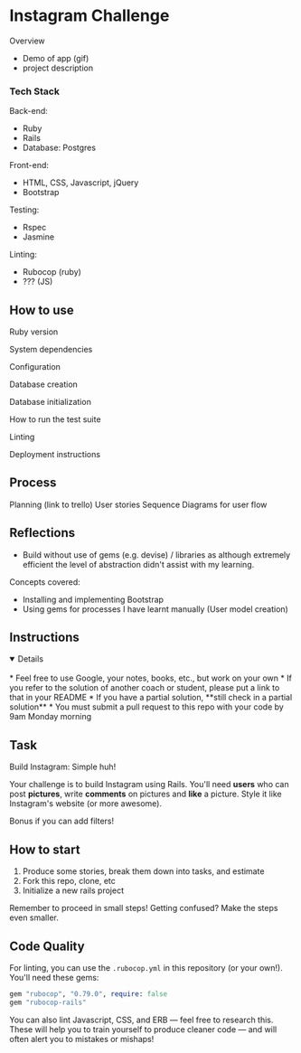 Instagram Challenge
===================
Overview
- Demo of app (gif)
- project description


### Tech Stack
Back-end:
* Ruby
* Rails
* Database: Postgres

Front-end:
* HTML, CSS, Javascript, jQuery
* Bootstrap

Testing:
* Rspec
* Jasmine

Linting:
* Rubocop (ruby)
* ??? (JS)
## How to use
Ruby version

System dependencies

Configuration

Database creation

Database initialization

How to run the test suite

Linting

Deployment instructions
## Process
Planning (link to trello)
User stories
Sequence Diagrams for user flow
## Reflections
* Build without use of gems (e.g. devise) / libraries as although extremely efficient the level of abstraction didn't assist with my learning. 

Concepts covered:

* Installing and implementing Bootstrap
* Using gems for processes I have learnt manually (User model creation)
## Instructions
<details open>
<br>
* Feel free to use Google, your notes, books, etc., but work on your own
* If you refer to the solution of another coach or student, please put a link to that in your README
* If you have a partial solution, **still check in a partial solution**
* You must submit a pull request to this repo with your code by 9am Monday morning

## Task

Build Instagram: Simple huh!

Your challenge is to build Instagram using Rails. You'll need **users** who can post **pictures**, write **comments** on pictures and **like** a picture. Style it like Instagram's website (or more awesome).

Bonus if you can add filters!

## How to start

1. Produce some stories, break them down into tasks, and estimate
2. Fork this repo, clone, etc
3. Initialize a new rails project

Remember to proceed in small steps! Getting confused? Make the steps even smaller.

## Code Quality

For linting, you can use the `.rubocop.yml` in this repository (or your own!).
You'll need these gems:

```ruby
gem "rubocop", "0.79.0", require: false
gem "rubocop-rails"
```

You can also lint Javascript, CSS, and ERB — feel free to research this. These
will help you to train yourself to produce cleaner code — and will often alert
you to mistakes or mishaps!
</details>
